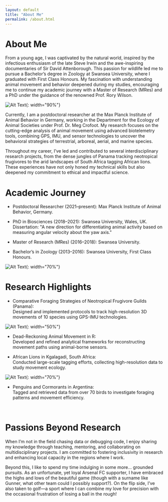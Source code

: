```yaml
---
layout: default
title: "About Me"
permalink: /about.html
---
```

# About Me

From a young age, I was captivated by the natural world, inspired by the infectious enthusiasm of the late Steve Irwin and the awe-inspiring documentaries of Sir David Attenborough. This passion for wildlife led me to pursue a Bachelor’s degree in Zoology at Swansea University, where I graduated with First Class Honours. My fascination with understanding animal movement and behavior deepened during my studies, encouraging me to continue my academic journey with a Master of Research (MRes) and a PhD under the guidance of the renowned Prof. Rory Wilson.


![Alt Text](assets/images/cormorantsunrise.jpg){: width="90%"}


Currently, I am a postdoctoral researcher at the Max Planck Institute of Animal Behavior in Germany, working in the Department for the Ecology of Animal Societies under Prof. Dr. Meg Crofoot. My research focuses on the cutting-edge analysis of animal movement using advanced biotelemetry tools, combining GPS, IMU, and sensor technologies to uncover the behavioral strategies of terrestrial, arboreal, aerial, and marine species.

Throughout my career, I’ve led and contributed to several interdisciplinary research projects, from the dense jungles of Panama tracking neotropical frugivores to the arid landscapes of South Africa tagging African lions. These experiences have not only honed my technical skills but also deepened my commitment to ethical and impactful science.

# Academic Journey

- Postdoctoral Researcher (2021–present): Max Planck Institute of Animal Behavior, Germany.

- PhD in Biosciences (2018–2021): Swansea University, Wales, UK.  
  Dissertation: "A new direction for differentiating animal activity based on measuring angular velocity about the yaw axis."

- Master of Research (MRes) (2016–2018): Swansea University.

- Bachelor’s in Zoology (2013–2016): Swansea University, First Class Honours.

![Alt Text](assets/images/graduation.jpg){: width="70%"}

# Research Highlights

- Comparative Foraging Strategies of Neotropical Frugivore Guilds (Panama):  
  Designed and implemented protocols to track high-resolution 3D movements of 10 species using GPS-IMU technologies.

![Alt Text](assets/images/data.png){: width="50%"}

- Dead-Reckoning Animal Movement in R:  
  Developed and refined analytical frameworks for reconstructing movement paths using animal-borne sensors.

- African Lions in Kgalagadi, South Africa:  
  Conducted large-scale tagging efforts, collecting high-resolution data to study movement ecology.

![Alt Text](assets/images/lion.jpg){: width="70%"}

- Penguins and Cormorants in Argentina:  
  Tagged and retrieved data from over 70 birds to investigate foraging patterns and movement efficiency.

<div class="image-row">
  <img src="assets/images/penguinselfie.jpg" alt="" />
  <img src="assets/images/cormorants.jpg" alt="" />
</div>

# Passions Beyond Research

When I’m not in the field chasing data or debugging code, I enjoy sharing my knowledge through teaching, mentoring, and collaborating on multidisciplinary projects. I am committed to fostering inclusivity in research and enhancing local capacity in the regions where I work. 

Beyond this, I like to spend my time indulging in some more... grounded pursuits. As an unfortunate, yet loyal Arsenal FC supporter, I have embraced the highs and lows of the beautiful game (though with a surname like Gunner, what other team could I possibly support?). On the flip side, I’ve also taken to golf—a sport where I can combine my love for precision with the occasional frustration of losing a ball in the rough!

<div class="image-row">
  <img src="assets/images/arsenal.jpg" alt="" />
  <img src="assets/images/family.jpg" alt="" />
</div>
